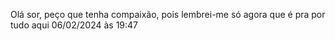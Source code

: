 Olá sor, peço que tenha compaixão, pois lembrei-me só agora que é pra por tudo aqui
06/02/2024 às 19:47
